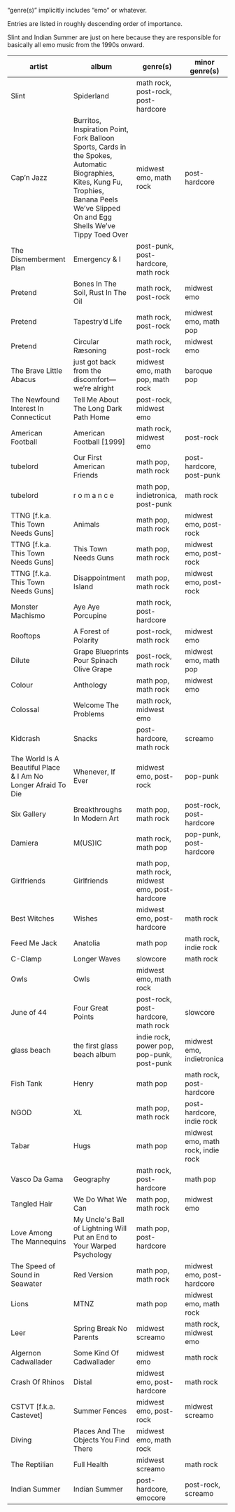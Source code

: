 &ldquo;genre(s)&rdquo; implicitly includes &ldquo;emo&rdquo; or whatever.

Entries are listed in roughly descending order of importance.

Slint and Indian Summer are just on here because they are responsible for
basically all emo music from the 1990s onward.

| artist                                                            | album                                                                                                                                                                                      | genre(s)                                        | minor genre(s)                     |
| ----------------------------------------------------------------- | ------------------------------------------------------------------------------------------------------------------------------------------------------------------------------------------ | ----------------------------------------------- | ---------------------------------- |
| Slint                                                             | Spiderland                                                                                                                                                                                 | math rock, post-rock, post-hardcore             |                                    |
| Cap&rsquo;n Jazz                                                  | Burritos, Inspiration Point, Fork Balloon Sports, Cards in the Spokes, Automatic Biographies, Kites, Kung Fu, Trophies, Banana Peels We’ve Slipped On and Egg Shells We’ve Tippy Toed Over | midwest emo, math rock                          | post-hardcore                      |
| The Dismemberment Plan                                            | Emergency &amp; I                                                                                                                                                                          | post-punk, post-hardcore, math rock             |                                    |
| Pretend                                                           | Bones In The Soil, Rust In The Oil                                                                                                                                                         | math rock, post-rock                            | midwest emo                        |
| Pretend                                                           | Tapestry&rsquo;d Life                                                                                                                                                                      | math rock, post-rock                            | midwest emo, math pop              |
| Pretend                                                           | Circular Ræsoning                                                                                                                                                                          | math rock, post-rock                            | midwest emo                        |
| The Brave Little Abacus                                           | just got back from the discomfort&mdash;we&rsquo;re alright                                                                                                                                | midwest emo, math pop, math rock                | baroque pop                        |
| The Newfound Interest In Connecticut                              | Tell Me About The Long Dark Path Home                                                                                                                                                      | post-rock, midwest emo                          |                                    |
| American Football                                                 | American Football \[1999\]                                                                                                                                                                 | math rock, midwest emo                          | post-rock                          |
| tubelord                                                          | Our First American Friends                                                                                                                                                                 | math pop, math rock                             | post-hardcore, post-punk           |
| tubelord                                                          | r o m a n c e                                                                                                                                                                              | math pop, indietronica, post-punk               | math rock                          |
| TTNG \[f.k.a. This Town Needs Guns\]                              | Animals                                                                                                                                                                                    | math pop, math rock                             | midwest emo, post-rock             |
| TTNG \[f.k.a. This Town Needs Guns\]                              | This Town Needs Guns                                                                                                                                                                       | math pop, math rock                             | midwest emo, post-rock             |
| TTNG \[f.k.a. This Town Needs Guns\]                              | Disappointment Island                                                                                                                                                                      | math pop, math rock                             | midwest emo, post-rock             |
| Monster Machismo                                                  | Aye Aye Porcupine                                                                                                                                                                          | math rock, post-hardcore                        |                                    |
| Rooftops                                                          | A Forest of Polarity                                                                                                                                                                       | post-rock, math rock                            | midwest emo                        |
| Dilute                                                            | Grape Blueprints Pour Spinach Olive Grape                                                                                                                                                  | post-rock, math rock                            | midwest emo, math pop              |
| Colour                                                            | Anthology                                                                                                                                                                                  | math pop, math rock                             | midwest emo                        |
| Colossal                                                          | Welcome The Problems                                                                                                                                                                       | math rock, midwest emo                          |                                    |
| Kidcrash                                                          | Snacks                                                                                                                                                                                     | post-hardcore, math rock                        | screamo                            |
| The World Is A Beautiful Place &amp; I Am No Longer Afraid To Die | Whenever, If Ever                                                                                                                                                                          | midwest emo, post-rock                          | pop-punk                           |
| Six Gallery                                                       | Breakthroughs In Modern Art                                                                                                                                                                | math pop, math rock                             | post-rock, post-hardcore           |
| Damiera                                                           | M(US)IC                                                                                                                                                                                    | math rock, math pop                             | pop-punk, post-hardcore            |
| Girlfriends                                                       | Girlfriends                                                                                                                                                                                | math pop, math rock, midwest emo, post-hardcore |                                    |
| Best Witches                                                      | Wishes                                                                                                                                                                                     | midwest emo, post-hardcore                      | math rock                          |
| Feed Me Jack                                                      | Anatolia                                                                                                                                                                                   | math pop                                        | math rock, indie rock              |
| C-Clamp                                                           | Longer Waves                                                                                                                                                                               | slowcore                                        | math rock                          |
| Owls                                                              | Owls                                                                                                                                                                                       | midwest emo, math rock                          |                                    |
| June of 44                                                        | Four Great Points                                                                                                                                                                          | post-rock, post-hardcore, math rock             | slowcore                           |
| glass beach                                                       | the first glass beach album                                                                                                                                                                | indie rock, power pop, pop-punk, post-punk      | midwest emo, indietronica          |
| Fish Tank                                                         | Henry                                                                                                                                                                                      | math pop                                        | math rock, post-hardcore           |
| NGOD                                                              | XL                                                                                                                                                                                         | math pop, math rock                             | post-hardcore, indie rock          |
| Tabar                                                             | Hugs                                                                                                                                                                                       | math pop                                        | midwest emo, math rock, indie rock |
| Vasco Da Gama                                                     | Geography                                                                                                                                                                                  | math rock, post-hardcore                        | math pop                           |
| Tangled Hair                                                      | We Do What We Can                                                                                                                                                                          | math pop, math rock                             | midwest emo                        |
| Love Among The Mannequins                                         | My Uncle's Ball of Lightning Will Put an End to Your Warped Psychology                                                                                                                     | math pop, post-hardcore                         |                                    |
| The Speed of Sound in Seawater                                    | Red Version                                                                                                                                                                                | math pop, math rock                             | midwest emo, post-hardcore         |
| Lions                                                             | MTNZ                                                                                                                                                                                       | math pop                                        | midwest emo, math rock             |
| Leer                                                              | Spring Break No Parents                                                                                                                                                                    | midwest screamo                                 | math rock, midwest emo             |
| Algernon Cadwallader                                              | Some Kind Of Cadwallader                                                                                                                                                                   | midwest emo                                     | math rock                          |
| Crash Of Rhinos                                                   | Distal                                                                                                                                                                                     | midwest emo, post-hardcore                      | math rock                          |
| CSTVT \[f.k.a. Castevet\]                                         | Summer Fences                                                                                                                                                                              | midwest emo, post-rock                          | midwest screamo                    |
| Diving                                                            | Places And The Objects You Find There                                                                                                                                                      | midwest emo, math rock                          |                                    |
| The Reptilian                                                     | Full Health                                                                                                                                                                                | midwest screamo                                 | math rock                          |
| Indian Summer                                                     | Indian Summer                                                                                                                                                                              | post-hardcore, emocore                          | post-rock, screamo                 |
